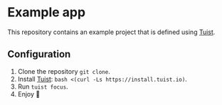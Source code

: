 # Example app

This repository contains an example project that is defined using [Tuist](https://tuist.io).

## Configuration

1. Clone the repository `git clone`.
2. Install [Tuist](https://tuist.io): `bash <(curl -Ls https://install.tuist.io)`.
3. Run `tuist focus`.
4. Enjoy 🚀
